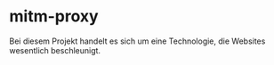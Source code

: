 # mitm-proxy
Bei diesem Projekt handelt es sich um eine Technologie, die Websites wesentlich beschleunigt.
